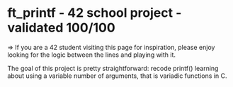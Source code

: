 # ft_printf - 42 school project - validated 100/100

=> If you are a 42 student visiting this page for inspiration, please enjoy looking for the logic between the lines and playing with it.

The goal of this project is pretty straightforward: recode printf() learning about using a variable number of arguments, that is variadic functions in C.
